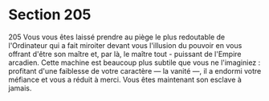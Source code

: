 # Section 205

205
Vous vous êtes laissé prendre au piège le plus redoutable de
l'Ordinateur qui a fait miroiter devant vous l'illusion du pouvoir
en vous offrant d'être son maître et, par là, le maître tout -
puissant de l'Empire arcadien. Cette machine est beaucoup plus
subtile que vous ne l'imaginiez : profitant d'une faiblesse de votre
caractère — la vanité —, il a endormi votre méfiance et vous a
réduit à merci. Vous êtes maintenant son esclave à jamais.